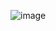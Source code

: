 ![image](https://user-images.githubusercontent.com/29038531/68096598-1be5d300-fef5-11e9-94ac-3bd2100012b4.png)
